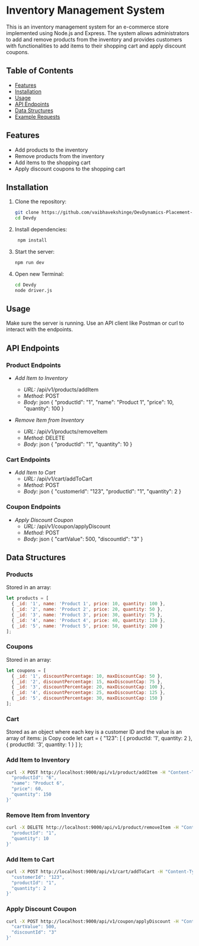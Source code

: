 # Inventory Management System

This is an inventory management system for an e-commerce store implemented using Node.js and Express. The system allows administrators to add and remove products from the inventory and provides customers with functionalities to add items to their shopping cart and apply discount coupons.

## Table of Contents

- [Features](#features)
- [Installation](#installation)
- [Usage](#usage)
- [API Endpoints](#api-endpoints)
- [Data Structures](#data-structures)
- [Example Requests](#example-requests)

## Features

- Add products to the inventory
- Remove products from the inventory
- Add items to the shopping cart
- Apply discount coupons to the shopping cart

## Installation

1. Clone the repository:
    ```sh
    git clone https://github.com/vaibhavekshinge/DevDynamics-Placement-Assignment---Vaibhav-Ekshinge.git
    cd Devdy
    ```
    

2. Install dependencies:
   ``` sh
    npm install
   ```
    

3. Start the server:
    ```sh
    npm run dev
    ```
    


4. Open new Terminal:
    ```sh
    cd Devdy
    node driver.js
    ```
        

## Usage

Make sure the server is running. Use an API client like Postman or curl to interact with the endpoints.

## API Endpoints

### Product Endpoints

- *Add Item to Inventory*
  - *URL:* /api/v1/products/addItem
  - *Method:* POST
  - *Body:*
    json
    {
      "productId": "1",
      "name": "Product 1",
      "price": 10,
      "quantity": 100
    }
    

- *Remove Item from Inventory*
  - *URL:* /api/v1/products/removeItem
  - *Method:* DELETE
  - *Body:*
    json
    {
      "productId": "1",
      "quantity": 10
    }
    

### Cart Endpoints

- *Add Item to Cart*
  - *URL:* /api/v1/cart/addToCart
  - *Method:* POST
  - *Body:*
    json
    {
      "customerId": "123",
      "productId": "1",
      "quantity": 2
    }
    

### Coupon Endpoints

- *Apply Discount Coupon*
  - *URL:* /api/v1/coupon/applyDiscount
  - *Method:* POST
  - *Body:*
    json
    {
      "cartValue": 500,
      "discountId": "3"
    }
    

## Data Structures

### Products

Stored in an array:
```js
let products = [
  { _id: '1', name: 'Product 1', price: 10, quantity: 100 },
  { _id: '2', name: 'Product 2', price: 20, quantity: 50 },
  { _id: '3', name: 'Product 3', price: 30, quantity: 75 },
  { _id: '4', name: 'Product 4', price: 40, quantity: 120 },
  { _id: '5', name: 'Product 5', price: 50, quantity: 200 }
];
```


### Coupons

Stored in an array:
```js
let coupons = [
  { _id: '1', discountPercentage: 10, maxDiscountCap: 50 },
  { _id: '2', discountPercentage: 15, maxDiscountCap: 75 },
  { _id: '3', discountPercentage: 20, maxDiscountCap: 100 },
  { _id: '4', discountPercentage: 25, maxDiscountCap: 125 },
  { _id: '5', discountPercentage: 30, maxDiscountCap: 150 }
];
```



### Cart

Stored as an object where each key is a customer ID and the value is an array of items:
js
Copy code
let cart = {
  "123": [
    { productId: '1', quantity: 2 },
    { productId: '3', quantity: 1 }
  ]
};


### Add Item to Inventory
```sh
curl -X POST http://localhost:9000/api/v1/product/addItem -H "Content-Type: application/json" -d '{
  "productId": "6",
  "name": "Product 6",
  "price": 60,
  "quantity": 150
}'
```



### Remove Item from Inventory
```sh
curl -X DELETE http://localhost:9000/api/v1/product/removeItem -H "Content-Type: application/json" -d '{
  "productId": "1",
  "quantity": 10
}'
```



### Add Item to Cart
```sh
curl -X POST http://localhost:9000/api/v1/cart/addToCart -H "Content-Type: application/json" -d '{
  "customerId": "123",
  "productId": "1",
  "quantity": 2
}'
```



### Apply Discount Coupon
```sh
curl -X POST http://localhost:9000/api/v1/coupon/applyDiscount -H "Content-Type: application/json" -d '{
  "cartValue": 500,
  "discountId": "3"
}'
```
